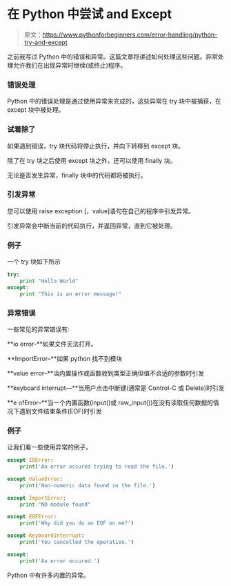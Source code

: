# 在 Python 中尝试 and Except

> 原文：<https://www.pythonforbeginners.com/error-handling/python-try-and-except>

之前我写过 Python 中的错误和异常。这篇文章将讲述如何处理这些问题。异常处理允许我们在出现异常时继续(或终止)程序。

### 错误处理

Python 中的错误处理是通过使用异常来完成的，这些异常在 try 块中被捕获，在 except 块中被处理。

### 试着除了

如果遇到错误，try 块代码将停止执行，并向下转移到 except 块。

除了在 try 块之后使用 except 块之外，还可以使用 finally 块。

无论是否发生异常，finally 块中的代码都将被执行。

### 引发异常

您可以使用 raise exception [，value]语句在自己的程序中引发异常。

引发异常会中断当前的代码执行，并返回异常，直到它被处理。

### 例子

一个 try 块如下所示

```py
try:
    print "Hello World"
except:
    print "This is an error message!"

```

### 异常错误

一些常见的异常错误有:

**io error-**如果文件无法打开。

**ImportError–**如果 python 找不到模块

**value error–**当内置操作或函数收到类型正确但值不合适的参数时引发

**keyboard interrupt—**当用户点击中断键(通常是 Control-C 或 Delete)时引发

**e ofError–**当一个内置函数(input()或 raw_input())在没有读取任何数据的情况下遇到文件结束条件(EOF)时引发

### 例子

让我们看一些使用异常的例子。

```py
except IOError:
    print('An error occured trying to read the file.')

except ValueError:
    print('Non-numeric data found in the file.')

except ImportError:
    print "NO module found"

except EOFError:
    print('Why did you do an EOF on me?')

except KeyboardInterrupt:
    print('You cancelled the operation.')

except:
    print('An error occured.')

```

Python 中有许多内置的异常。